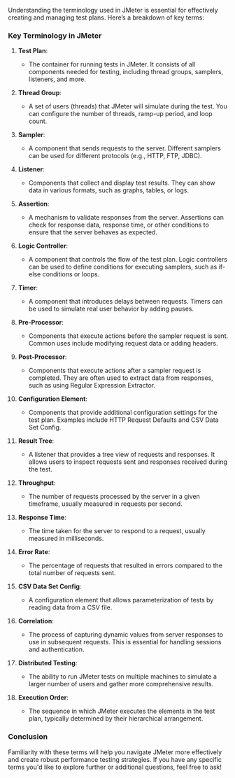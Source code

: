 Understanding the terminology used in JMeter is essential for effectively creating and managing test plans. Here’s a breakdown of key terms:

### Key Terminology in JMeter

1. **Test Plan**: 
   - The container for running tests in JMeter. It consists of all components needed for testing, including thread groups, samplers, listeners, and more.

2. **Thread Group**:
   - A set of users (threads) that JMeter will simulate during the test. You can configure the number of threads, ramp-up period, and loop count.

3. **Sampler**:
   - A component that sends requests to the server. Different samplers can be used for different protocols (e.g., HTTP, FTP, JDBC).

4. **Listener**:
   - Components that collect and display test results. They can show data in various formats, such as graphs, tables, or logs.

5. **Assertion**:
   - A mechanism to validate responses from the server. Assertions can check for response data, response time, or other conditions to ensure that the server behaves as expected.

6. **Logic Controller**:
   - A component that controls the flow of the test plan. Logic controllers can be used to define conditions for executing samplers, such as if-else conditions or loops.

7. **Timer**:
   - A component that introduces delays between requests. Timers can be used to simulate real user behavior by adding pauses.

8. **Pre-Processor**:
   - Components that execute actions before the sampler request is sent. Common uses include modifying request data or adding headers.

9. **Post-Processor**:
   - Components that execute actions after a sampler request is completed. They are often used to extract data from responses, such as using Regular Expression Extractor.

10. **Configuration Element**:
    - Components that provide additional configuration settings for the test plan. Examples include HTTP Request Defaults and CSV Data Set Config.

11. **Result Tree**:
    - A listener that provides a tree view of requests and responses. It allows users to inspect requests sent and responses received during the test.

12. **Throughput**:
    - The number of requests processed by the server in a given timeframe, usually measured in requests per second.

13. **Response Time**:
    - The time taken for the server to respond to a request, usually measured in milliseconds.

14. **Error Rate**:
    - The percentage of requests that resulted in errors compared to the total number of requests sent.

15. **CSV Data Set Config**:
    - A configuration element that allows parameterization of tests by reading data from a CSV file.

16. **Correlation**:
    - The process of capturing dynamic values from server responses to use in subsequent requests. This is essential for handling sessions and authentication.

17. **Distributed Testing**:
    - The ability to run JMeter tests on multiple machines to simulate a larger number of users and gather more comprehensive results.

18. **Execution Order**:
    - The sequence in which JMeter executes the elements in the test plan, typically determined by their hierarchical arrangement.

### Conclusion

Familiarity with these terms will help you navigate JMeter more effectively and create robust performance testing strategies. If you have any specific terms you'd like to explore further or additional questions, feel free to ask!
